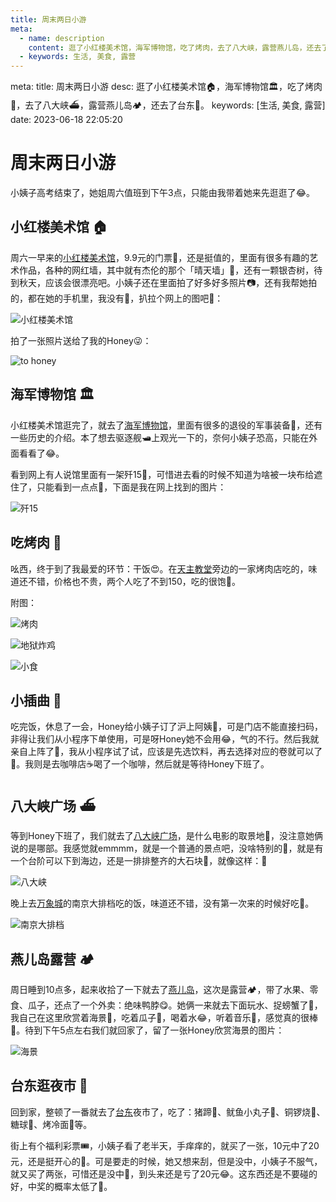 ```yaml
---
title: 周末两日小游
meta:
  - name: description
    content: 逛了小红楼美术馆，海军博物馆，吃了烤肉，去了八大峡，露营燕儿岛，还去了台东。
  - keywords: 生活, 美食, 露营
---
```


<route lang="yaml">
meta:
  title: 周末两日小游
  desc: 逛了小红楼美术馆🏠，海军博物馆🏛️，吃了烤肉🍖，去了八大峡⛴️，露营燕儿岛🏕️，还去了台东🌃。
  keywords: [生活, 美食, 露营]
  date: 2023-06-18 22:05:20
</route>

# 周末两日小游

小姨子高考结束了，她姐周六值班到下午3点，只能由我带着她来先逛逛了😂。

## 小红楼美术馆 🏠

周六一早来的[小红楼美术馆](https://surl.amap.com/L4GpJ9QcSl)，9.9元的门票🎫，还是挺值的，里面有很多有趣的艺术作品，各种的网红墙，其中就有杰伦的那个「晴天墙」🤩，还有一颗银杏树，待到秋天，应该会很漂亮吧。小姨子还在里面拍了好多好多照片📷，还有我帮她拍的，都在她的手机里，我没有🤪，扒拉个网上的图吧🤣：

![小红楼美术馆](./images/0.png)

拍了一张照片送给了我的Honey😜：

![to honey](./images/1.png)

## 海军博物馆 🏛️

小红楼美术馆逛完了，就去了[海军博物馆](https://surl.amap.com/106F4EiF4MO)，里面有很多的退役的军事装备🔱，还有一些历史的介绍。本了想去驱逐舰🛥️上观光一下的，奈何小姨子恐高，只能在外面看看了😂。

看到网上有人说馆里面有一架歼15🚀，可惜进去看的时候不知道为啥被一块布给遮住了，只能看到一点点🤔，下面是我在网上找到的图片：

![歼15](./images/2.png)

## 吃烤肉 🍖

吆西，终于到了我最爱的环节：干饭😍。在[天主教堂](https://surl.amap.com/5q2L6mSDcWJ)旁边的一家烤肉店吃的，味道还不错，价格也不贵，两个人吃了不到150，吃的很饱🤤。

附图：

![烤肉](./images/3.png)

![地狱炸鸡](./images/4.png)

![小食](./images/5.png)

## 小插曲 🙈

吃完饭，休息了一会，Honey给小姨子订了沪上阿姨🥤，可是门店不能直接扫码，非得让我们从小程序下单使用，可是呀Honey她不会用😂，气的不行。然后我就亲自上阵了🤗，我从小程序试了试，应该是先选饮料，再去选择对应的卷就可以了🙊。我则是去咖啡店☕️喝了一个咖啡，然后就是等待Honey下班了。

## 八大峡广场 ⛴️

等到Honey下班了，我们就去了[八大峡广场](https://surl.amap.com/1bHpbx8fa1w)，是什么电影的取景地🧐，没注意她俩说的是哪部。我感觉就emmmm，就是一个普通的景点吧，没啥特别的🫣，就是有一个台阶可以下到海边，还是一排排整齐的大石块🤪，就像这样：🎹

![八大峡](./images/6.png)

晚上去[万象城](https://surl.amap.com/1J1PpBFzgiO)的南京大排档吃的饭，味道还不错，没有第一次来的时候好吃😬。

![南京大排档](./images/7.png)

## 燕儿岛露营 🏕️

周日睡到10点多，起来收拾了一下就去了[燕儿岛](https://surl.amap.com/4vfYusig2oB)，这次是露营🏕️，带了水果、零食、瓜子，还点了一个外卖：绝味鸭脖😋。她俩一来就去下面玩水、捉螃蟹了🦀，我自己在这里欣赏着海景🌊，吃着瓜子🥜，喝着水😂，听着音乐🎵，感觉真的很棒🤩。待到下午5点左右我们就回家了，留了一张Honey欣赏海景的图片：

![海景](./images/8.png)

## 台东逛夜市 🌃

回到家，整顿了一番就去了[台东](https://surl.amap.com/QlkmaS1t37U)夜市了，吃了：猪蹄🍗、鱿鱼小丸子🦑、铜锣烧🥞、糖球🍡、烤冷面🍜等。

街上有个福利彩票🎟️，小姨子看了老半天，手痒痒的，就买了一张，10元中了20元，还是挺开心的🤣。可是要走的时候，她又想来刮，但是没中，小姨子不服气，就又买了两张，可惜还是没中🤣，到头来还是亏了20元😂。这东西还是不要碰的好，中奖的概率太低了🤪。
